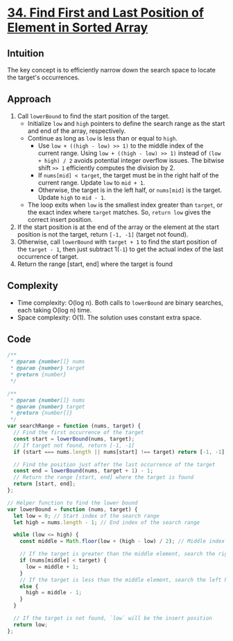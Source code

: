 # [34. Find First and Last Position of Element in Sorted Array](https://leetcode.com/problems/find-first-and-last-position-of-element-in-sorted-array/)

## Intuition

The key concept is to efficiently narrow down the search space to locate the target's occurrences.

## Approach

1. Call `lowerBound` to find the start position of the target.
   - Initialize `low` and `high` pointers to define the search range as the start and end of the array, respectively.
   - Continue as long as `low` is less than or equal to `high`.
     - Use `low + ((high - low) >> 1)` to the middle index of the current range. Using `low + ((high - low) >> 1)` instead of `(low + high) / 2` avoids potential integer overflow issues. The bitwise shift `>> 1` efficiently computes the division by 2.
     - If `nums[mid] < target`, the target must be in the right half of the current range. Update `low` to `mid + 1`.
     - Otherwise, the target is in the left half, or `nums[mid]` is the target. Update `high` to `mid - 1`.
   - The loop exits when `low` is the smallest index greater than `target`, or the exact index where `target` matches. So, `return low` gives the correct insert position.
2. If the start position is at the end of the array or the element at the start position is not the target, return `[-1, -1]` (target not found).
3. Otherwise, call `lowerBound` with `target + 1` to find the start position of the `target - 1`, then just subtract 1(`-1`) to get the actual index of the last occurrence of target.
4. Return the range [start, end] where the target is found

## Complexity

- Time complexity: O(log n). Both calls to `lowerBound` are binary searches, each taking O(log n) time.
- Space complexity: O(1). The solution uses constant extra space.

## Code

```javascript
/**
 * @param {number[]} nums
 * @param {number} target
 * @return {number}
 */

/**
 * @param {number[]} nums
 * @param {number} target
 * @return {number[]}
 */
var searchRange = function (nums, target) {
  // Find the first occurrence of the target
  const start = lowerBound(nums, target);
  // If target not found, return [-1, -1]
  if (start === nums.length || nums[start] !== target) return [-1, -1];

  // Find the position just after the last occurrence of the target
  const end = lowerBound(nums, target + 1) - 1;
  // Return the range [start, end] where the target is found
  return [start, end];
};

// Helper function to find the lower bound
var lowerBound = function (nums, target) {
  let low = 0; // Start index of the search range
  let high = nums.length - 1; // End index of the search range

  while (low <= high) {
    const middle = Math.floor(low + (high - low) / 2); // Middle index

    // If the target is greater than the middle element, search the right half
    if (nums[middle] < target) {
      low = middle + 1;
    }
    // If the target is less than the middle element, search the left half
    else {
      high = middle - 1;
    }
  }

  // If the target is not found, `low` will be the insert position
  return low;
};
```
